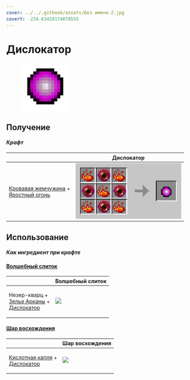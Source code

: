 ```yaml
---
cover: ../../.gitbook/assets/Без имени-2.jpg
coverY: -234.63428174878555
---
```


# Дислокатор

<figure><img src="../../.gitbook/assets/dislocator_128.png" alt=""><figcaption></figcaption></figure>

## Получение

#### _Крафт_

|                                                                                                                        | Дислокатор                                |
| ---------------------------------------------------------------------------------------------------------------------- | ----------------------------------------- |
| <p><a href="blood_pearl_of_teleportation.md">Кровавая жемчужина</a> +<br><a href="fury_fire.md">Яростный огонь</a></p> | ![](../../.gitbook/assets/dislocator.png) |

## Использование

#### _Как ингредиент при крафте_

#### [Волшебный слиток](fairy\_ingot.md)

|                                                                                                                      | Волшебный слиток                            |
| -------------------------------------------------------------------------------------------------------------------- | ------------------------------------------- |
| <p>Незер-кварц +<br><a href="weak_arcana_potion.md">Зелье Арканы</a> +<br><a href="dislocator.md">Дислокатор</a></p> | ![](../../.gitbook/assets/fairy\_ingot.png) |

#### [Шар восхождения](ascent\_projectile.md)

|                                                                                          | Шар восхождения                                   |
| ---------------------------------------------------------------------------------------- | ------------------------------------------------- |
| <p><a href="acid.md">Кислотная капля</a> +<br><a href="dislocator.md">Дислокатор</a></p> | ![](../../.gitbook/assets/ascent\_projectile.png) |
